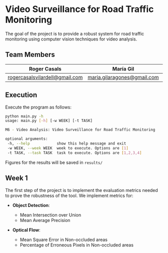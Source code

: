 # Video Surveillance for Road Traffic Monitoring 

The goal of the project is to provide a robust system for road traffic monitoring using computer vision techniques for video analysis. 


## Team Members

| Roger Casals | María Gil |Oscar Mañas| Laura Mora|
|--------------|-----------|-----------|-----------|
|rogercasalsvilardell@gmail.com| maria.gilaragones@gmail.com |oscmansan@gmail.com| lmoraballestar@gmail.com|

## Execution
 
Execute the program as follows:
 
 ```bash
python main.py -h
usage: main.py [-h] [-w WEEK] [-t TASK]

M6 - Video Analysis: Video Surveillance for Road Traffic Monitoring

optional arguments:
  -h, --help            show this help message and exit
  -w WEEK, --week WEEK  week to execute. Options are [1]
  -t TASK, --task TASK  task to execute. Options are [1,2,3,4]
```
Figures for the results will be saved in `results/` 


## Week 1
 
The first step of the project is to implement the evaluation metrics needed to prove the robustness of the tool. We implement metrics for:
 
* **Object Detection**:
    * Mean Intersection over Union
    * Mean Average Precision

* **Optical Flow**:
    * Mean Square Error in Non-occluded areas
    * Percentage of Erroneous Pixels in Non-occluded areas




